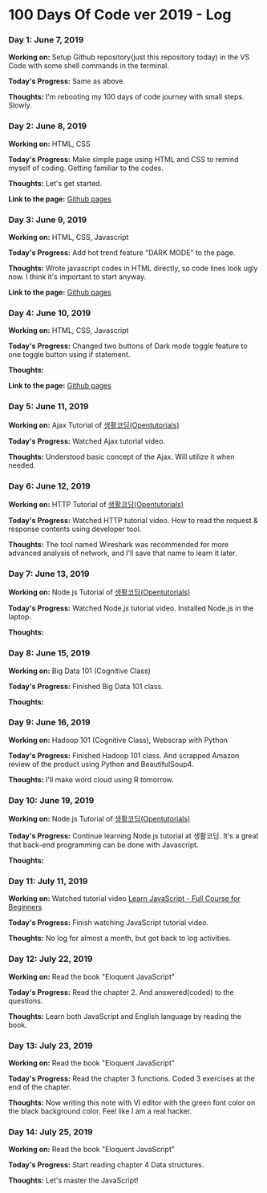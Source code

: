# 100 Days Of Code ver 2019 - Log

### Day 1: June 7, 2019

**Working on:** Setup Github repository(just this repository today) in the VS Code with some shell commands in the terminal.

**Today's Progress:** Same as above.

**Thoughts:** I'm rebooting my 100 days of code journey with small steps. Slowly.

### Day 2: June 8, 2019

**Working on:** HTML, CSS

**Today's Progress:** Make simple page using HTML and CSS to remind myself of coding. Getting familiar to the codes.

**Thoughts:** Let's get started.

**Link to the page:** [Github pages](https://stollener.github.io/hello-world)

### Day 3: June 9, 2019

**Working on:** HTML, CSS, Javascript

**Today's Progress:** Add hot trend feature "DARK MODE" to the page.

**Thoughts:** Wrote javascript codes in HTML directly, so code lines look ugly now. I think it's important to start anyway.

**Link to the page:** [Github pages](https://stollener.github.io/hello-world)

### Day 4: June 10, 2019

**Working on:** HTML, CSS, Javascript

**Today's Progress:** Changed two buttons of Dark mode toggle feature to one toggle button using if statement.

**Thoughts:** 

**Link to the page:** [Github pages](https://stollener.github.io/hello-world)

### Day 5: June 11, 2019

**Working on:** Ajax Tutorial of [생활코딩(Opentutorials)](https://opentutorials.org/course/3281)

**Today's Progress:** Watched Ajax tutorial video.

**Thoughts:** Understood basic concept of the Ajax. Will utilize it when needed.

### Day 6: June 12, 2019

**Working on:** HTTP Tutorial of [생활코딩(Opentutorials)](https://opentutorials.org/course/3385)

**Today's Progress:** Watched HTTP tutorial video. How to read the request & response contents using developer tool.

**Thoughts:** The tool named Wireshark was recommended for more advanced analysis of network, and I'll save that name to learn it later.

### Day 7: June 13, 2019

**Working on:** Node.js Tutorial of [생활코딩(Opentutorials)](https://opentutorials.org/)

**Today's Progress:** Watched Node.js tutorial video. Installed Node.js in the laptop.

**Thoughts:** 

### Day 8: June 15, 2019

**Working on:** Big Data 101 (Cognitive Class)

**Today's Progress:** Finished Big Data 101 class.

**Thoughts:** 

### Day 9: June 16, 2019

**Working on:** Hadoop 101 (Cognitive Class), Webscrap with Python

**Today's Progress:** Finished Hadoop 101 class. And scrapped Amazon review of the product using Python and BeautifulSoup4.

**Thoughts:** I'll make word cloud using R tomorrow.

### Day 10: June 19, 2019

**Working on:** Node.js Tutorial of [생활코딩(Opentutorials)](https://opentutorials.org/)

**Today's Progress:** Continue learning Node.js tutorial at 생활코딩. It's a great that back-end programming can be done with Javascript.

**Thoughts:** 

### Day 11: July 11, 2019

**Working on:** Watched tutorial video [Learn JavaScript - Full Course for Beginners](https://youtu.be/PkZNo7MFNFg)

**Today's Progress:** Finish watching JavaScript tutorial video.

**Thoughts:** No log for almost a month, but got back to log activities.

### Day 12: July 22, 2019

**Working on:** Read the book "Eloquent JavaScript"

**Today's Progress:** Read the chapter 2. And answered(coded) to the questions.

**Thoughts:** Learn both JavaScript and English language by reading the book.

### Day 13: July 23, 2019

**Working on:** Read the book "Eloquent JavaScript"

**Today's Progress:** Read the chapter 3 functions. Coded 3 exercises at the end of the chapter.

**Thoughts:** Now writing this note with VI editor with the green font color on the black background color. Feel like I am a real hacker.

### Day 14: July 25, 2019

**Working on:** Read the book "Eloquent JavaScript"

**Today's Progress:** Start reading chapter 4 Data structures.

**Thoughts:** Let's master the JavaScript!

